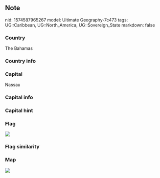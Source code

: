 ## Note
nid: 1574587965267
model: Ultimate Geography-7c473
tags: UG::Caribbean, UG::North_America, UG::Sovereign_State
markdown: false

### Country
The Bahamas

### Country info


### Capital
Nassau

### Capital info


### Capital hint


### Flag
<img src="ug-flag-the_bahamas.svg">

### Flag similarity


### Map
<img src="ug-map-the_bahamas.png">
